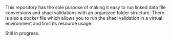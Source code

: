 This repository has the sole purpose of making it easy to run linked data file conversions and shacl validations with an organized folder structure.
There is also a docker file which allows you to run the shacl validation in a virtual environment and limit its resource usage.

Still in progress.